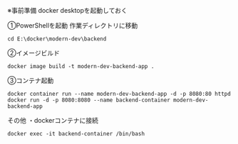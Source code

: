 ※事前準備
docker desktopを起動しておく

①PowerShellを起動
作業ディレクトリに移動

```cd E:\docker\modern-dev\backend```

②イメージビルド

```docker image build -t modern-dev-backend-app .```

③コンテナ起動

```docker container run --name modern-dev-backend-app -d -p 8080:80 httpd```
```docker run -d -p 8080:8080 --name backend-container modern-dev-backend-app```

その他
・dockerコンテナに接続

```docker exec -it backend-container /bin/bash```
